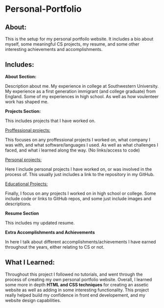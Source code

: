 # Personal-Portfolio

## About: 

This is the setup for my personal portfoilo website. It includes a bio about myself, some meaningful CS projects, my resume, and some other interesting achievements and accomplishments.

## Includes:

**About Section:** 

Description about me. My experience in college at Southwestern University. My experience as a first generation immigrant (and college graduate) from England. Some of my experiences in high school. As well as how voulenteer work has shaped me. 

**Projects Section:**

This includes projects that I have worked on. 

<ins>Proffessional projects:</ins>

This focuses on any proffessional projects I worked on, what company I was with, and what software/languages I used. As well as what challenges I faced, and what i learned along the way. (No links/access to code)

<ins>Personal projects:</ins>

Here I include personal projects I have worked on, or was involved in the process of. This usually just includes a link to the repository in my GitHub. 

<ins>Educational Projects:</ins> 

Finally, I focus on any projects I worked on in high school or college. Some include code or links to GitHub repos, and some just include images and descriptions. 

**Resume Section**

This includes my updated resume.

**Extra Accomplishments and Achievements**

In here I talk about different accomplishments/achievements I have earned throughout the years, either relating to CS or not. 

## What I Learned:

Throughout this project I followed no tutorials, and went through the process of creating my own personal portfolio website. Overall, I learned some more in depth **HTML and CSS techniques** for creating an assetic website as well as adding in some interesting functionality. This project really helped build my confidence in front end developement, and my website design capabilities. 

